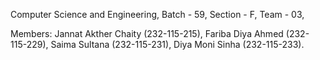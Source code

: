 Computer Science and Engineering,
Batch - 59, 
Section - F,
Team - 03,

Members:
    Jannat Akther Chaity      (232-115-215),
    Fariba Diya Ahmed         (232-115-229),
    Saima Sultana             (232-115-231),
    Diya Moni Sinha           (232-115-233).
